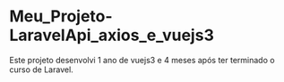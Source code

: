 # Meu_Projeto-LaravelApi_axios_e_vuejs3
 Este projeto desenvolvi 1 ano de vuejs3 e 4 meses após ter terminado o curso de Laravel.
